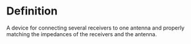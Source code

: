 # Definition

A device for connecting several receivers to one antenna and properly
matching the impedances of the receivers and the antenna.
